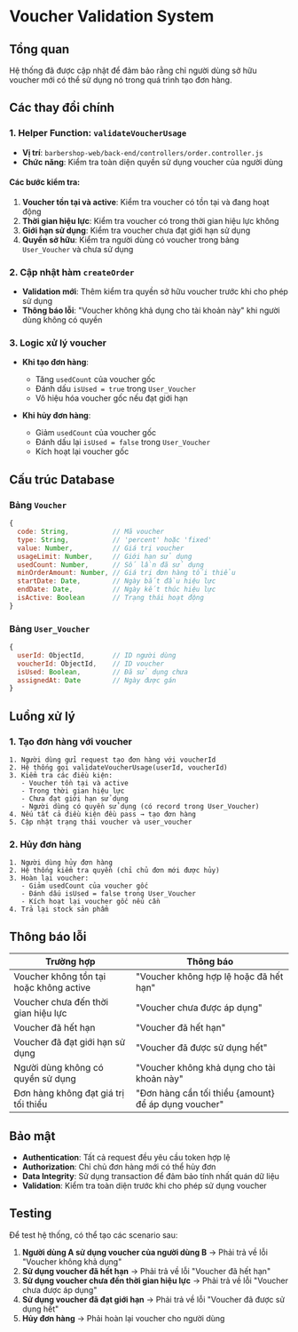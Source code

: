 # Voucher Validation System

## Tổng quan
Hệ thống đã được cập nhật để đảm bảo rằng chỉ người dùng sở hữu voucher mới có thể sử dụng nó trong quá trình tạo đơn hàng.

## Các thay đổi chính

### 1. Helper Function: `validateVoucherUsage`
- **Vị trí**: `barbershop-web/back-end/controllers/order.controller.js`
- **Chức năng**: Kiểm tra toàn diện quyền sử dụng voucher của người dùng

#### Các bước kiểm tra:
1. **Voucher tồn tại và active**: Kiểm tra voucher có tồn tại và đang hoạt động
2. **Thời gian hiệu lực**: Kiểm tra voucher có trong thời gian hiệu lực không
3. **Giới hạn sử dụng**: Kiểm tra voucher chưa đạt giới hạn sử dụng
4. **Quyền sở hữu**: Kiểm tra người dùng có voucher trong bảng `User_Voucher` và chưa sử dụng

### 2. Cập nhật hàm `createOrder`
- **Validation mới**: Thêm kiểm tra quyền sở hữu voucher trước khi cho phép sử dụng
- **Thông báo lỗi**: "Voucher không khả dụng cho tài khoản này" khi người dùng không có quyền

### 3. Logic xử lý voucher
- **Khi tạo đơn hàng**: 
  - Tăng `usedCount` của voucher gốc
  - Đánh dấu `isUsed = true` trong `User_Voucher`
  - Vô hiệu hóa voucher gốc nếu đạt giới hạn

- **Khi hủy đơn hàng**:
  - Giảm `usedCount` của voucher gốc
  - Đánh dấu lại `isUsed = false` trong `User_Voucher`
  - Kích hoạt lại voucher gốc

## Cấu trúc Database

### Bảng `Voucher`
```javascript
{
  code: String,           // Mã voucher
  type: String,           // 'percent' hoặc 'fixed'
  value: Number,          // Giá trị voucher
  usageLimit: Number,     // Giới hạn sử dụng
  usedCount: Number,      // Số lần đã sử dụng
  minOrderAmount: Number, // Giá trị đơn hàng tối thiểu
  startDate: Date,        // Ngày bắt đầu hiệu lực
  endDate: Date,          // Ngày kết thúc hiệu lực
  isActive: Boolean       // Trạng thái hoạt động
}
```

### Bảng `User_Voucher`
```javascript
{
  userId: ObjectId,       // ID người dùng
  voucherId: ObjectId,    // ID voucher
  isUsed: Boolean,        // Đã sử dụng chưa
  assignedAt: Date        // Ngày được gán
}
```

## Luồng xử lý

### 1. Tạo đơn hàng với voucher
```
1. Người dùng gửi request tạo đơn hàng với voucherId
2. Hệ thống gọi validateVoucherUsage(userId, voucherId)
3. Kiểm tra các điều kiện:
   - Voucher tồn tại và active
   - Trong thời gian hiệu lực
   - Chưa đạt giới hạn sử dụng
   - Người dùng có quyền sử dụng (có record trong User_Voucher)
4. Nếu tất cả điều kiện đều pass → tạo đơn hàng
5. Cập nhật trạng thái voucher và user_voucher
```

### 2. Hủy đơn hàng
```
1. Người dùng hủy đơn hàng
2. Hệ thống kiểm tra quyền (chỉ chủ đơn mới được hủy)
3. Hoàn lại voucher:
   - Giảm usedCount của voucher gốc
   - Đánh dấu isUsed = false trong User_Voucher
   - Kích hoạt lại voucher gốc nếu cần
4. Trả lại stock sản phẩm
```

## Thông báo lỗi

| Trường hợp | Thông báo |
|------------|-----------|
| Voucher không tồn tại hoặc không active | "Voucher không hợp lệ hoặc đã hết hạn" |
| Voucher chưa đến thời gian hiệu lực | "Voucher chưa được áp dụng" |
| Voucher đã hết hạn | "Voucher đã hết hạn" |
| Voucher đã đạt giới hạn sử dụng | "Voucher đã được sử dụng hết" |
| Người dùng không có quyền sử dụng | "Voucher không khả dụng cho tài khoản này" |
| Đơn hàng không đạt giá trị tối thiểu | "Đơn hàng cần tối thiểu {amount} để áp dụng voucher" |

## Bảo mật

- **Authentication**: Tất cả request đều yêu cầu token hợp lệ
- **Authorization**: Chỉ chủ đơn hàng mới có thể hủy đơn
- **Data Integrity**: Sử dụng transaction để đảm bảo tính nhất quán dữ liệu
- **Validation**: Kiểm tra toàn diện trước khi cho phép sử dụng voucher

## Testing

Để test hệ thống, có thể tạo các scenario sau:

1. **Người dùng A sử dụng voucher của người dùng B** → Phải trả về lỗi "Voucher không khả dụng"
2. **Sử dụng voucher đã hết hạn** → Phải trả về lỗi "Voucher đã hết hạn"
3. **Sử dụng voucher chưa đến thời gian hiệu lực** → Phải trả về lỗi "Voucher chưa được áp dụng"
4. **Sử dụng voucher đã đạt giới hạn** → Phải trả về lỗi "Voucher đã được sử dụng hết"
5. **Hủy đơn hàng** → Phải hoàn lại voucher cho người dùng 